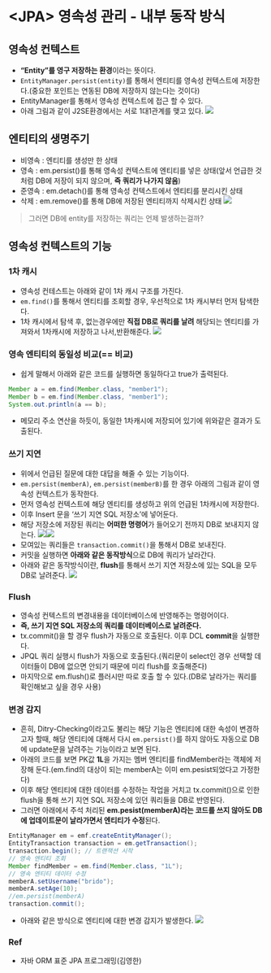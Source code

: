 # \<JPA\> 영속성 관리 - 내부 동작 방식
## 영속성 컨텍스트
- **“Entity”를 영구 저장하는 환경**이라는 뜻이다.
- `EntityManager.persist(entity)`를 통해서 엔티티를 영속성 컨텍스트에 저장한다.(중요한 포인트는 연동된 DB에 저장하지 않는다는 것이다)
- EntityManager를 통해서 영속성 컨텍스트에 접근 할 수 있다.
- 아래 그림과 같이 J2SE환경에서는 서로 1대1관계를 맺고 있다.
![](Screen%20Shot%202021-10-20%20at%2011.06.09%20PM.png)

## 엔티티의 생명주기
- 비영속 : 엔티티를 생성만 한 상태
- 영속 : em.persist()를 통해 영속성 컨텍스트에 엔티티를 넣은 상태(앞서 언급한 것 처럼 DB에 저장이 되지 않으며, **즉 쿼리가 나가지 않음**)
- 준영속 : em.detach()를 통해 영속성 컨텍스트에서 엔티티를 분리시킨 상태
- 삭제 : em.remove()를 통해 DB에 저장된 엔티티까지 삭제시킨 상태
![](Screen%20Shot%202021-10-20%20at%2011.15.28%20PM.png)

> 그러면 DB에 entity를 저장하는 쿼리는 언제 발생하는걸까? 

## 영속성 컨텍스트의 기능
### 1차 캐시
- 영속성 컨테스트는 아래와 같이 1차 캐시 구조를 가진다.
- `em.find()`를 통해서 엔티티를 조회할 경우, 우선적으로 1차 캐시부터 먼저 탐색한다.
- 1차 캐시에서 탐색 후, 없는경우에만 **직접 DB로 쿼리를 날려** 해당되는 엔티티를 가져와서 1차캐시에 저장하고 나서,반환해준다.
![](Screen%20Shot%202021-10-20%20at%2011.16.33%20PM.png)

### 영속 엔티티의 동일성 비교(== 비교)
- 쉽게 말해서 아래와 같은 코드를 실행하면 동일하다고 true가 출력된다.
```java
Member a = em.find(Member.class, "member1");
Member b = em.find(Member.class, "member1");
System.out.println(a == b);
```
- 메모리 주소 연산을 하듯이, 동일한 1차캐시에 저장되어 있기에 위와같은 결과가 도출된다.

### 쓰기 지연
- 위에서 언급된 질문에 대한 대답을 해줄 수 있는 기능이다.
- `em.persist(memberA)`, `em.persist(memberB)`를 한 경우 아래의 그림과 같이 영속성 컨텍스트가 동작한다.
- 먼저 영속성 컨텍스트에 해당 엔티티를 생성하고 위의 언급된 1차캐시에 저장한다.
- 이후 Insert 문을 ‘쓰기 지연 SQL 저장소’에 넣어둔다.
- 해당 저장소에 저장된 쿼리는 **어떠한 명령어**가 들어오기 전까지 DB로 보내지지 않는다.
![](Screen%20Shot%202021-10-20%20at%2011.58.06%20PM.png)![](Screen%20Shot%202021-10-20%20at%2011.58.17%20PM.png)
- 모여있는 쿼리들은 `transaction.commit()`을 통해서 DB로 보내진다.
- 커밋을 실행하면 **아래와 같은 동작방식**으로 DB에 쿼리가 날라간다.
- 아래와 같은 동작방식이란, **flush**를 통해서 쓰기 지연 저장소에 있는 SQL을 모두 DB로 날려준다. 
![](Screen%20Shot%202021-10-21%20at%2012.01.08%20AM.png)

### Flush
- 영속성 컨텍스트의 변경내용을 데이터베이스에 반영해주는 명령어이다.
- **즉, 쓰기 지연 SQL 저장소의 쿼리를 데이터베이스로 날려준다.**
- tx.commit()을 할 경우 flush가 자동으로 호출된다. 이후 DCL **commit**을 실행한다.
- JPQL 쿼리 실행시 flush가 자동으로 호출된다.(쿼리문이 select인 경우 선택할 데이터들이 DB에 없으면 안되기 때문에 미리 flush를 호출해준다)
- 마지막으로 em.flush()로 플러시만 따로 호출 할 수 있다.(DB로 날라가는 쿼리를 확인해보고 싶을 경우 사용)

### 변경 감지
- 흔히, Ditry-Checking이라고도 불리는 해당 기능은 엔티티에 대한 속성이 변경하고자 할때, 해당 엔티티에 대해서 다시 `em.persist()`를 하지 않아도 자동으로 DB에 update문을 날려주는 기능이라고 보면 된다.
- 아래의 코드를 보면 PK값 **1L**을 가지는 멤버 엔티티를 findMember라는 객체에 저장해 둔다.(em.find의 대상이 되는 memberA는 이미 em.pesist되었다고 가정한다)
- 이후 해당 엔티티에 대한 데이터를 수정하는 작업을 거치고 tx.commit()으로 인한 flush을 통해 쓰기 지연 SQL 저장소에 있던 쿼리들을 DB로 반영된다.
- 그러면 아래에서 주석 처리된 **em.pesist(memberA)라는 코드를 쓰지 않아도 DB에 업데이트문이 날라가면서 엔티티가 수정**된다.
```java
EntityManager em = emf.createEntityManager();
EntityTransaction transaction = em.getTransaction();
transaction.begin(); // 트랜잭션 시작
// 영속 엔티티 조회
Member findMember = em.find(Member.class, "1L");
// 영속 엔티티 데이터 수정
memberA.setUsername("brido");
memberA.setAge(10);
//em.persist(memberA)
transaction.commit();
```
- 아래와 같은 방식으로 엔티티에 대한 변경 감지가 발생한다. 
![](Screen%20Shot%202021-10-22%20at%2011.49.15%20PM.png)

### Ref
- 자바 ORM 표준 JPA 프로그래밍(김영한)